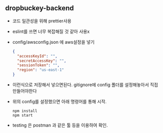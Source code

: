 ## dropbuckey-backend

- 코드 일관성을 위해 prettier사용
- eslint를 쓰면 너무 복잡해질 것 같아 사용x

- config/awsconfig.json 에 aws설정을 넣기

  ```json
  {
    "accessKeyId": "",
    "secretAccessKey": "",
    "sessionToken": "",
    "region": "us-east-1"
  }
  ```

* 이런식으로 저장해서 넣으면된다. gitignore에 config 폴더를 설정해놓아서 직접 만들어야한다

* 위의 config를 설정했으면 아래 명령어를 통해 시작.

  ```
  npm install
  npm start
  ```

* testing 은 postman 과 같은 툴 등을 이용하여 확인.

